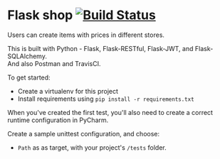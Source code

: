 # Flask shop [![Build Status](https://travis-ci.com/remedialchaostheory/flask-shop.svg?branch=master)](https://travis-ci.com/remedialchaostheory/flask-shop)

Users can create items with prices in different stores.

This is built with Python - Flask, Flask-RESTful, Flask-JWT, and Flask-SQLAlchemy.<br>
And also Postman and TravisCI.

To get started:

- Create a virtualenv for this project
- Install requirements using `pip install -r requirements.txt`

When you've created the first test, you'll also need to create a correct runtime configuration in PyCharm.

Create a sample unittest configuration, and choose:

- `Path` as as target, with your project's `/tests` folder.
